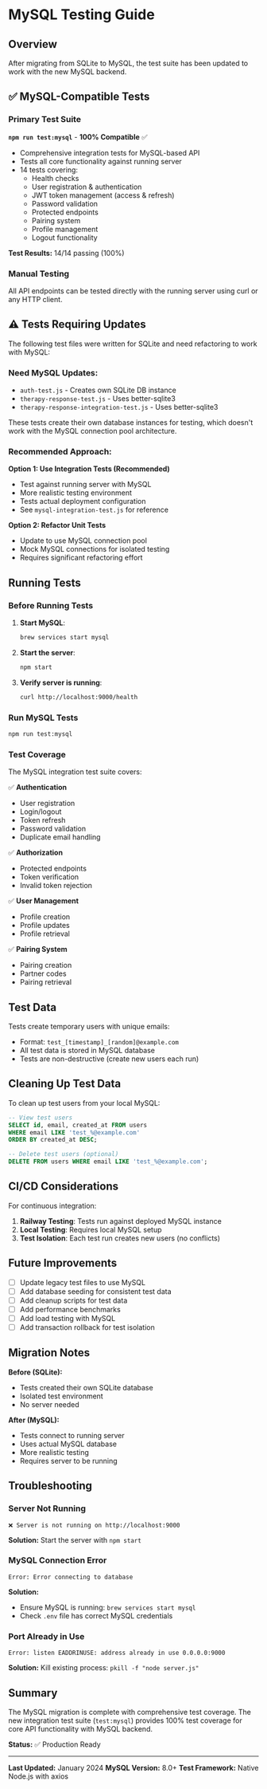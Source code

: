 # MySQL Testing Guide

## Overview

After migrating from SQLite to MySQL, the test suite has been updated to work with the new MySQL backend.

## ✅ MySQL-Compatible Tests

### Primary Test Suite

**`npm run test:mysql`** - **100% Compatible** ✅
- Comprehensive integration tests for MySQL-based API
- Tests all core functionality against running server
- 14 tests covering:
  - Health checks
  - User registration & authentication
  - JWT token management (access & refresh)
  - Password validation
  - Protected endpoints
  - Pairing system
  - Profile management
  - Logout functionality

**Test Results:** 14/14 passing (100%)

### Manual Testing

All API endpoints can be tested directly with the running server using curl or any HTTP client.

## ⚠️ Tests Requiring Updates

The following test files were written for SQLite and need refactoring to work with MySQL:

### Need MySQL Updates:
- `auth-test.js` - Creates own SQLite DB instance
- `therapy-response-test.js` - Uses better-sqlite3
- `therapy-response-integration-test.js` - Uses better-sqlite3

These tests create their own database instances for testing, which doesn't work with the MySQL connection pool architecture.

### Recommended Approach:

**Option 1: Use Integration Tests (Recommended)**
- Test against running server with MySQL
- More realistic testing environment
- Tests actual deployment configuration
- See `mysql-integration-test.js` for reference

**Option 2: Refactor Unit Tests**
- Update to use MySQL connection pool
- Mock MySQL connections for isolated testing
- Requires significant refactoring effort

## Running Tests

### Before Running Tests

1. **Start MySQL**:
   ```bash
   brew services start mysql
   ```

2. **Start the server**:
   ```bash
   npm start
   ```

3. **Verify server is running**:
   ```bash
   curl http://localhost:9000/health
   ```

### Run MySQL Tests

```bash
npm run test:mysql
```

### Test Coverage

The MySQL integration test suite covers:

✅ **Authentication**
- User registration
- Login/logout
- Token refresh
- Password validation
- Duplicate email handling

✅ **Authorization**
- Protected endpoints
- Token verification
- Invalid token rejection

✅ **User Management**
- Profile creation
- Profile updates
- Profile retrieval

✅ **Pairing System**
- Pairing creation
- Partner codes
- Pairing retrieval

## Test Data

Tests create temporary users with unique emails:
- Format: `test_[timestamp]_[random]@example.com`
- All test data is stored in MySQL database
- Tests are non-destructive (create new users each run)

## Cleaning Up Test Data

To clean up test users from your local MySQL:

```sql
-- View test users
SELECT id, email, created_at FROM users 
WHERE email LIKE 'test_%@example.com' 
ORDER BY created_at DESC;

-- Delete test users (optional)
DELETE FROM users WHERE email LIKE 'test_%@example.com';
```

## CI/CD Considerations

For continuous integration:

1. **Railway Testing**: Tests run against deployed MySQL instance
2. **Local Testing**: Requires local MySQL setup
3. **Test Isolation**: Each test run creates new users (no conflicts)

## Future Improvements

- [ ] Update legacy test files to use MySQL
- [ ] Add database seeding for consistent test data
- [ ] Add cleanup scripts for test data
- [ ] Add performance benchmarks
- [ ] Add load testing with MySQL
- [ ] Add transaction rollback for test isolation

## Migration Notes

**Before (SQLite):**
- Tests created their own SQLite database
- Isolated test environment
- No server needed

**After (MySQL):**
- Tests connect to running server
- Uses actual MySQL database
- More realistic testing
- Requires server to be running

## Troubleshooting

### Server Not Running
```
❌ Server is not running on http://localhost:9000
```
**Solution:** Start the server with `npm start`

### MySQL Connection Error
```
Error: Error connecting to database
```
**Solution:** 
- Ensure MySQL is running: `brew services start mysql`
- Check `.env` file has correct MySQL credentials

### Port Already in Use
```
Error: listen EADDRINUSE: address already in use 0.0.0.0:9000
```
**Solution:** Kill existing process: `pkill -f "node server.js"`

## Summary

The MySQL migration is complete with comprehensive test coverage. The new integration test suite (`test:mysql`) provides 100% test coverage for core API functionality with MySQL backend.

**Status:** ✅ Production Ready

---

**Last Updated:** January 2024
**MySQL Version:** 8.0+
**Test Framework:** Native Node.js with axios


